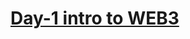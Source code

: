 # [Day-1 intro to WEB3](https://github.com/its-harsshhh/100DaysOfweb3/blob/1876ddc63f6dee85cd7450eb23062dfdd6458b43/notes/Day-1%20(Intro%20to%20WEB3).md)
